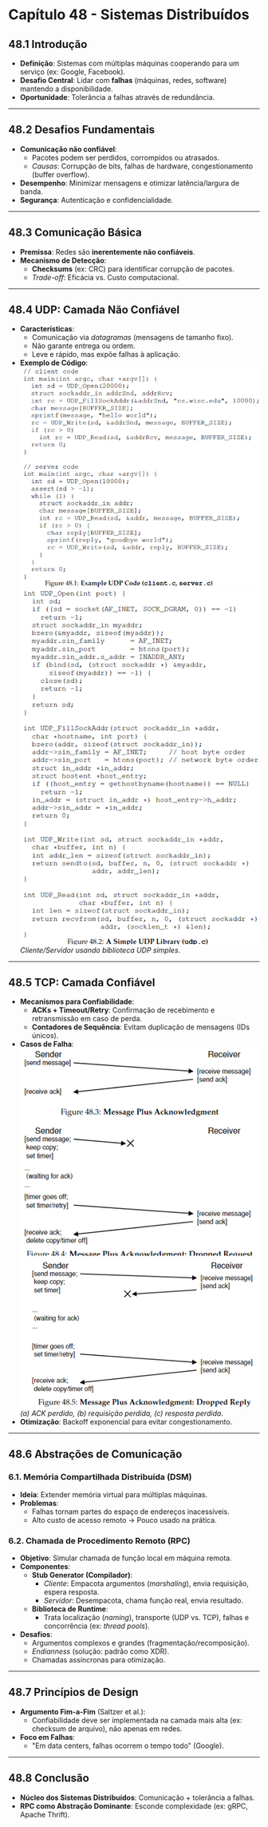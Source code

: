 # Capítulo 48 - Sistemas Distribuídos

## 48.1 Introdução
- **Definição**: Sistemas com múltiplas máquinas cooperando para um serviço (ex: Google, Facebook).
- **Desafio Central**: Lidar com **falhas** (máquinas, redes, software) mantendo a disponibilidade.
- **Oportunidade**: Tolerância a falhas através de redundância.

---

## 48.2 Desafios Fundamentais
- **Comunicação não confiável**: 
  - Pacotes podem ser perdidos, corrompidos ou atrasados.
  - *Causas*: Corrupção de bits, falhas de hardware, congestionamento (buffer overflow).
- **Desempenho**: Minimizar mensagens e otimizar latência/largura de banda.
- **Segurança**: Autenticação e confidencialidade.

---

## 48.3 Comunicação Básica
- **Premissa**: Redes são **inerentemente não confiáveis**.
- **Mecanismo de Detecção**: 
  - **Checksums** (ex: CRC) para identificar corrupção de pacotes.
  - *Trade-off*: Eficácia vs. Custo computacional.

---

## 48.4 UDP: Camada Não Confiável
- **Características**:
  - Comunicação via *datagramas* (mensagens de tamanho fixo).
  - Não garante entrega ou ordem.
  - Leve e rápido, mas expõe falhas à aplicação.
- **Exemplo de Código**:  
  ![fig 48.1](image.png)
  ![fig 48.2](image-1.png)
  *Cliente/Servidor usando biblioteca UDP simples*.

---

## 48.5 TCP: Camada Confiável
- **Mecanismos para Confiabilidade**:
  - **ACKs + Timeout/Retry**: Confirmação de recebimento e retransmissão em caso de perda.
  - **Contadores de Sequência**: Evitam duplicação de mensagens (IDs únicos).
- **Casos de Falha**: 
![fig 48.3-4](image-2.png) 
![fig 48.5](image-3.png)
  *(a) ACK perdido, (b) requisição perdida, (c) resposta perdida*.
- **Otimização**: Backoff exponencial para evitar congestionamento.

---

## 48.6 Abstrações de Comunicação
### 6.1. Memória Compartilhada Distribuída (DSM)
- **Ideia**: Extender memória virtual para múltiplas máquinas.
- **Problemas**: 
  - Falhas tornam partes do espaço de endereços inacessíveis.
  - Alto custo de acesso remoto → Pouco usado na prática.

### 6.2. Chamada de Procedimento Remoto (RPC)
- **Objetivo**: Simular chamada de função local em máquina remota.
- **Componentes**:
  - **Stub Generator (Compilador)**:
    - *Cliente*: Empacota argumentos (*marshaling*), envia requisição, espera resposta.
    - *Servidor*: Desempacota, chama função real, envia resultado.
  - **Biblioteca de Runtime**:
    - Trata localização (*naming*), transporte (UDP vs. TCP), falhas e concorrência (ex: *thread pools*).
- **Desafios**:
  - Argumentos complexos e grandes (fragmentação/recomposição).
  - *Endianness* (solução: padrão como XDR).
  - Chamadas assíncronas para otimização.

---

## 48.7 Princípios de Design
- **Argumento Fim-a-Fim** (Saltzer et al.):
  - Confiabilidade deve ser implementada na camada mais alta (ex: checksum de arquivo), não apenas em redes.
- **Foco em Falhas**: 
  - "Em data centers, falhas ocorrem o tempo todo" (Google).

---

## 48.8 Conclusão
- **Núcleo dos Sistemas Distribuídos**: Comunicação + tolerância a falhas.
- **RPC como Abstração Dominante**: Esconde complexidade (ex: gRPC, Apache Thrift).